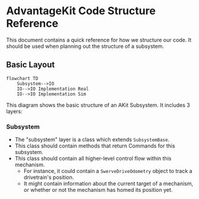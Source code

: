 # AdvantageKit Code Structure Reference

This document contains a quick reference for how we structure our code.
It should be used when planning out the structure of a subsystem.

## Basic Layout

```mermaid
flowchart TD
    Subsystem-->IO
    IO-->IO Implementation Real
    IO-->IO Implementation Sim
```

This diagram shows the basic structure of an AKit Subsystem.
It includes 3 layers:

### Subsystem

- The "subsystem" layer is a class which extends `SubsystemBase`.
- This class should contain methods that return Commands for this subsystem.
- This class should contain all higher-level control flow within this mechanism.
  - For instance, it could contain a `SwerveDriveOdometry` object to track a drivetrain's position.
  - It might contain information about the current target of a mechanism, or whether or not the mechanism has homed its position yet.
